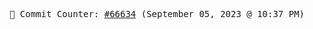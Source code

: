 <p align="center">
    <samp>
        📮 Commit Counter: <a href="https://github.com/Javascript-void0/Javascript-void0/commits/main">#66634</a> (September 05, 2023 @ 10:37 PM)
    </samp>
</p>